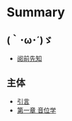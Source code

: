 # Summary

## \(｀･ω･´\)ゞ

* [阅前先知](/README.md)

## 主体

* [引言](/00_indro.md)
* [第一章 音位学](01_phonology.md)

